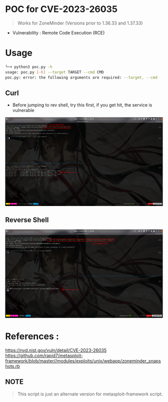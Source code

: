 # POC for CVE-2023-26035

> Works for ZoneMinder (Versions prior to 1.36.33 and 1.37.33)
- Vulnerability : Remote Code Execution (RCE)


# Usage

```bash
└─➜ python3 poc.py -h
usage: poc.py [-h] --target TARGET --cmd CMD
poc.py: error: the following arguments are required: --target, --cmd

```

## Curl 

- Before jumping to rev shell, try this first, if you get hit, the service is vulnerable

![curl](./imgs/curl.png)

## Reverse Shell

![revshell](./imgs/pwn.png)

# References : 

https://nvd.nist.gov/vuln/detail/CVE-2023-26035 <br />
https://github.com/rapid7/metasploit-framework/blob/master//modules/exploits/unix/webapp/zoneminder_snapshots.rb

## NOTE
> This script is just an alternate version for metasploit-framework script.
